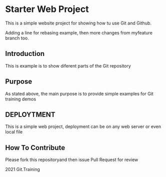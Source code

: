 # Starter Web Project

This is a simple website project
for showing how tu use Git and Github.

Adding a line for rebasing example, then 
more changes from myfeature branch too.

## Introduction

This is example is to show diferent parts 
of the Git repository

## Purpose

As stated above, the main purpose is 
to provide simple examples for Git 
training demos

## DEPLOYTMENT

This is a simple web project, deployment
can be on any web server or even local
file

## How To Contribute

Please fork this repositoryand then issue Pull Request
for review

2021 Git.Training